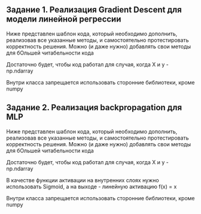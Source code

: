 ## Задание 1. Реализация Gradient Descent для модели линейной регрессии

Ниже представлен шаблон кода, который необходимо дополнить, реализовав все указанные методы, и самостоятельно протестировать корректность решения. Можно (и даже нужно) добавлять свои методы для бОльшей читабельности кода

Достаточно будет, чтобы код работал для случая, когда X и y - np.ndarray

Внутри класса запрещается использовать сторонние библиотеки, кроме numpy

## Задание 2. Реализация backpropagation для MLP

Ниже представлен шаблон кода, который необходимо дополнить, реализовав все указанные методы, и самостоятельно протестировать корректность решения. Можно (и даже нужно) добавлять свои методы для бОльшей читабельности кода

Достаточно будет, чтобы код работал для случая, когда X и y - np.ndarray

В качестве функции активации на внутренних слоях нужно использовать Sigmoid, а на выходе - линейную активацию f(x) = x

Внутри класса запрещается использовать сторонние библиотеки, кроме numpy